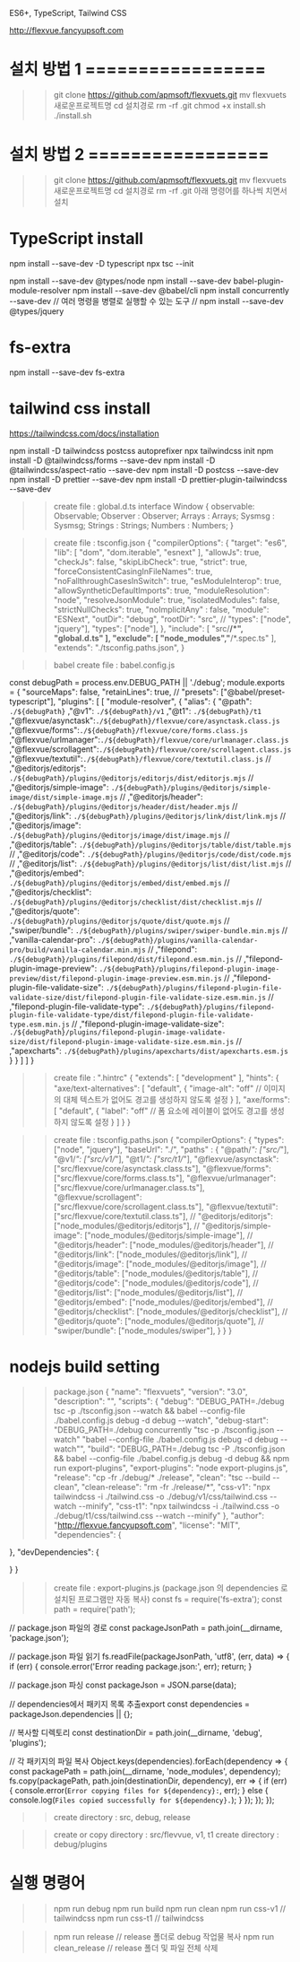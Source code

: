 ES6+, TypeScript, Tailwind CSS

http://flexvue.fancyupsoft.com



# 설치 방법 1 =================
>> git clone https://github.com/apmsoft/flexvuets.git
>> mv flexvuets 새로운프로젝트명
>> cd 설치경로
>> rm -rf .git
>> chmod +x install.sh
>> ./install.sh

# 설치 방법 2 =================
>> git clone https://github.com/apmsoft/flexvuets.git
>> mv flexvuets 새로운프로젝트명
>> cd 설치경로
>> rm -rf .git
>> 아래 명령어를 하나씩 치면서 설치

# TypeScript install
npm install --save-dev -D typescript
npx tsc --init

npm install --save-dev @types/node
npm install --save-dev babel-plugin-module-resolver
npm install --save-dev @babel/cli
npm install concurrently --save-dev // 여러 명령을 병렬로 실행할 수 있는 도구
// npm install --save-dev @types/jquery

# fs-extra
npm install --save-dev fs-extra

# tailwind css install
https://tailwindcss.com/docs/installation

npm install -D tailwindcss postcss autoprefixer
npx tailwindcss init
npm install -D @tailwindcss/forms --save-dev
npm install -D @tailwindcss/aspect-ratio --save-dev
npm install -D postcss --save-dev
npm install -D prettier --save-dev
npm install -D prettier-plugin-tailwindcss --save-dev

>> create file : global.d.ts
interface Window {
  observable: Observable;
  Observer : Observer;
  Arrays : Arrays;
  Sysmsg : Sysmsg;
  Strings : Strings;
  Numbers : Numbers;
}

>> create file : tsconfig.json
{
  "compilerOptions": {
    "target": "es6",
    "lib": [
      "dom",
      "dom.iterable",
      "esnext"
    ],
    "allowJs": true,
    "checkJs": false,
    "skipLibCheck": true,
    "strict": true,
    "forceConsistentCasingInFileNames": true,
    "noFallthroughCasesInSwitch": true,
    "esModuleInterop": true,
    "allowSyntheticDefaultImports": true,
    "moduleResolution": "node",
    "resolveJsonModule": true,
    "isolatedModules": false,
    "strictNullChecks": true,
    "noImplicitAny" : false,
    "module": "ESNext",
    "outDir": "debug",
    "rootDir": "src",
    // "types": ["node", "jquery"],
    "types": ["node"],
  },
  "include": [
    "src/**/*",
    "global.d.ts"
  ],
  "exclude": [
    "node_modules","**/*.spec.ts"
  ],
  "extends": "./tsconfig.paths.json",
}

>> babel
>> create file : babel.config.js

const debugPath = process.env.DEBUG_PATH || './debug';
module.exports = {
    "sourceMaps": false,
    "retainLines": true,
    // "presets": ["@babel/preset-typescript"],
    "plugins": [
      [ "module-resolver", {
          "alias": {
            "@path": `./${debugPath}`
            ,"@v1": `./${debugPath}/v1`
            ,"@t1": `./${debugPath}/t1`
            ,"@flexvue/asynctask":`./${debugPath}/flexvue/core/asynctask.class.js`
            ,"@flexvue/forms":`./${debugPath}/flexvue/core/forms.class.js`
            ,"@flexvue/urlmanager":`./${debugPath}/flexvue/core/urlmanager.class.js`
            ,"@flexvue/scrollagent":`./${debugPath}/flexvue/core/scrollagent.class.js`
            ,"@flexvue/textutil":`./${debugPath}/flexvue/core/textutil.class.js`
            // ,"@editorjs/editorjs": `./${debugPath}/plugins/@editorjs/editorjs/dist/editorjs.mjs`
            // ,"@editorjs/simple-image": `./${debugPath}/plugins/@editorjs/simple-image/dist/simple-image.mjs`
            // ,"@editorjs/header": `./${debugPath}/plugins/@editorjs/header/dist/header.mjs`
            // ,"@editorjs/link": `./${debugPath}/plugins/@editorjs/link/dist/link.mjs`
            // ,"@editorjs/image": `./${debugPath}/plugins/@editorjs/image/dist/image.mjs`
            // ,"@editorjs/table": `./${debugPath}/plugins/@editorjs/table/dist/table.mjs`
            // ,"@editorjs/code": `./${debugPath}/plugins/@editorjs/code/dist/code.mjs`
            // ,"@editorjs/list": `./${debugPath}/plugins/@editorjs/list/dist/list.mjs`
            // ,"@editorjs/embed": `./${debugPath}/plugins/@editorjs/embed/dist/embed.mjs`
            // ,"@editorjs/checklist": `./${debugPath}/plugins/@editorjs/checklist/dist/checklist.mjs`
            // ,"@editorjs/quote": `./${debugPath}/plugins/@editorjs/quote/dist/quote.mjs`
            // ,"swiper/bundle": `./${debugPath}/plugins/swiper/swiper-bundle.min.mjs`
            // ,"vanilla-calendar-pro": `./${debugPath}/plugins/vanilla-calendar-pro/build/vanilla-calendar.min.mjs`
            // ,"filepond": `./${debugPath}/plugins/filepond/dist/filepond.esm.min.js`
            // ,"filepond-plugin-image-preview": `./${debugPath}/plugins/filepond-plugin-image-preview/dist/filepond-plugin-image-preview.esm.min.js`
            // ,"filepond-plugin-file-validate-size": `./${debugPath}/plugins/filepond-plugin-file-validate-size/dist/filepond-plugin-file-validate-size.esm.min.js`
            // ,"filepond-plugin-file-validate-type": `./${debugPath}/plugins/filepond-plugin-file-validate-type/dist/filepond-plugin-file-validate-type.esm.min.js`
            // ,"filepond-plugin-image-validate-size": `./${debugPath}/plugins/filepond-plugin-image-validate-size/dist/filepond-plugin-image-validate-size.esm.min.js`
            // ,"apexcharts": `./${debugPath}/plugins/apexcharts/dist/apexcharts.esm.js`
          }
        }
      ]
    ]
  }

>> create file : ".hintrc" 
{
  "extends": [
    "development"
  ],
  "hints": {
    "axe/text-alternatives": [
      "default",
      {
        "image-alt": "off" // 이미지의 대체 텍스트가 없어도 경고를 생성하지 않도록 설정
      }
    ],
    "axe/forms": [
      "default",
      {
        "label": "off" // 폼 요소에 레이블이 없어도 경고를 생성하지 않도록 설정
      }
    ]
  }
}

>> create file : tsconfig.paths.json
{
  "compilerOptions": {
      "types": ["node", "jquery"],
      "baseUrl": "./",
      "paths" : {
          "@path/*": ["src/*"],
          "@v1/*": ["src/v1/*"],
          "@t1/*": ["src/t1/*"],
          "@flexvue/asynctask": ["src/flexvue/core/asynctask.class.ts"],
          "@flexvue/forms": ["src/flexvue/core/forms.class.ts"],
          "@flexvue/urlmanager": ["src/flexvue/core/urlmanager.class.ts"],
          "@flexvue/scrollagent": ["src/flexvue/core/scrollagent.class.ts"],
          "@flexvue/textutil": ["src/flexvue/core/textutil.class.ts"],
          // "@editorjs/editorjs": ["node_modules/@editorjs/editorjs"],
          // "@editorjs/simple-image": ["node_modules/@editorjs/simple-image"],
          // "@editorjs/header": ["node_modules/@editorjs/header"],
          // "@editorjs/link": ["node_modules/@editorjs/link"],
          // "@editorjs/image": ["node_modules/@editorjs/image"],
          // "@editorjs/table": ["node_modules/@editorjs/table"],
          // "@editorjs/code": ["node_modules/@editorjs/code"],
          // "@editorjs/list": ["node_modules/@editorjs/list"],
          // "@editorjs/embed": ["node_modules/@editorjs/embed"],
          // "@editorjs/checklist": ["node_modules/@editorjs/checklist"],
          // "@editorjs/quote": ["node_modules/@editorjs/quote"],
          // "swiper/bundle": ["node_modules/swiper"],
      }
  }
}


# nodejs build setting
>> package.json
{
  "name": "flexvuets",
  "version": "3.0",
  "description": "",
  "scripts": {
    "debug": "DEBUG_PATH=./debug tsc -p ./tsconfig.json --watch && babel --config-file ./babel.config.js debug -d debug --watch",
    "debug-start": "DEBUG_PATH=./debug concurrently \"tsc -p ./tsconfig.json --watch\" \"babel --config-file ./babel.config.js debug -d debug --watch\"",
    "build": "DEBUG_PATH=./debug tsc -P ./tsconfig.json && babel --config-file ./babel.config.js debug -d debug && npm run export-plugins",
    "export-plugins": "node export-plugins.js",
    "release": "cp -fr ./debug/* ./release",
    "clean": "tsc --build --clean",
    "clean-release": "rm -fr ./release/*",
    "css-v1": "npx tailwindcss -i ./tailwind.css -o ./debug/v1/css/tailwind.css --watch --minify",
    "css-t1": "npx tailwindcss -i ./tailwind.css -o ./debug/t1/css/tailwind.css --watch --minify"
  },
  "author": "http://flexvue.fancyupsoft.com",
  "license": "MIT",
  "dependencies": {

  },
  "devDependencies": {

  }
}

>> create file : export-plugins.js (package.json 의 dependencies 로 설치된 프로그램만 자동 복사)
const fs = require('fs-extra');
const path = require('path');

// package.json 파일의 경로
const packageJsonPath = path.join(__dirname, 'package.json');

// package.json 파일 읽기
fs.readFile(packageJsonPath, 'utf8', (err, data) => {
  if (err) {
    console.error('Error reading package.json:', err);
    return;
  }

  // package.json 파싱
  const packageJson = JSON.parse(data);

  // dependencies에서 패키지 목록 추출export
  const dependencies = packageJson.dependencies || {};

  // 복사할 디렉토리
  const destinationDir = path.join(__dirname, 'debug', 'plugins');

  // 각 패키지의 파일 복사
  Object.keys(dependencies).forEach(dependency => {
    const packagePath = path.join(__dirname, 'node_modules', dependency);
    fs.copy(packagePath, path.join(destinationDir, dependency), err => {
      if (err) {
        console.error(`Error copying files for ${dependency}:`, err);
      } else {
        console.log(`Files copied successfully for ${dependency}.`);
      }
    });
  });
});

>> create directory : src, debug, release

>> create or copy directory : src/flevvue, v1, t1
>> create directory : debug/plugins

# 실행 명령어
>> npm run debug
>> npm run build
>> npm run clean
>> npm run css-v1 // tailwindcss
>> npm run css-t1 // tailwindcss

>> npm run release // release 폴더로 debug 작업물 복사
>> npm run clean_release // release 폴더 및 파일 전체 삭제